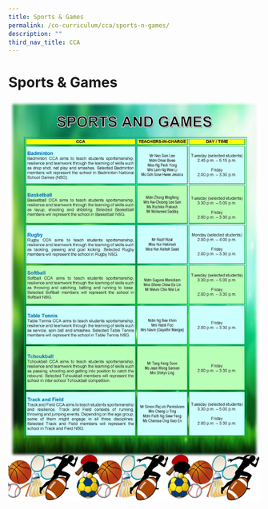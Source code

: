 ```yaml
---
title: Sports & Games
permalink: /co-curriculum/cca/sports-n-games/
description: ""
third_nav_title: CCA
---
```

# **Sports & Games**

![](/images/CCA_SPORTS%20AND%20GAMES_Final.jpg)